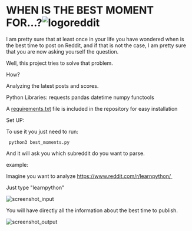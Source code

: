 # WHEN IS THE BEST MOMENT FOR...?![logoreddit](https://styles.redditmedia.com/t5_6/styles/communityIcon_a8uzjit9bwr21.png)


I am pretty sure that at least once in your life you have wondered when is the best time to post on Reddit, and if that is not the case, I am pretty sure that you are now asking yourself the question.

Well, this project tries to solve that problem.

How?

Analyzing the latest posts and scores.

Python Libraries:
requests
pandas
datetime
numpy
functools

A [requirements.txt](https://github.com/marinapm90/reddit/blob/master/requirements.txt) file is included in the repository for easy installation

Set UP:


To use it you just need to run:

``` python3 best_moments.py```

And it will ask you which subreddit do you want to parse.

example:

Imagine you want to analyze https://www.reddit.com/r/learnpython/ 

Just type "learnpython"

![screenshot_input](https://raw.githubusercontent.com/marinapm90/reddit/master/output/screenshot_input.png)

You will have directly all the information about the best time to publish.

![screenshot_output](https://raw.githubusercontent.com/marinapm90/reddit/master/output/screenshot_output.png)
